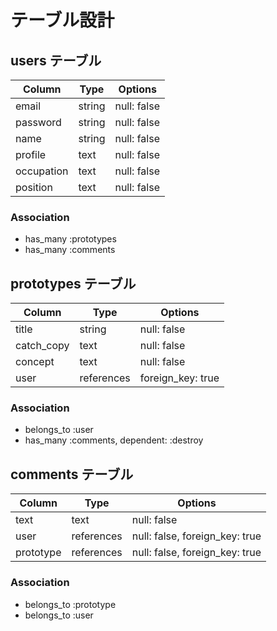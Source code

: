 # テーブル設計

## users テーブル

| Column   | Type   | Options     |
| -------- | ------ | ----------- |
| email    | string | null: false |
| password | string | null: false |
| name     | string | null: false |
| profile  |  text  | null: false |
| occupation | text | null: false |
| position |  text  | null: false |

### Association

- has_many :prototypes
- has_many :comments

## prototypes テーブル

| Column | Type   | Options     |
| ------ | ------ | ----------- |
| title   | string | null: false |
| catch_copy | text | null: false |
| concept | text | null: false |
| user    | references | foreign_key: true |

### Association

- belongs_to :user
- has_many :comments, dependent: :destroy

## comments テーブル

| Column  | Type       | Options                        |
| ------- | ---------- | ------------------------------ |
| text    |    text    | null: false                    |
| user    | references | null: false, foreign_key: true |
| prototype | references | null: false, foreign_key: true |

### Association

- belongs_to :prototype
- belongs_to :user